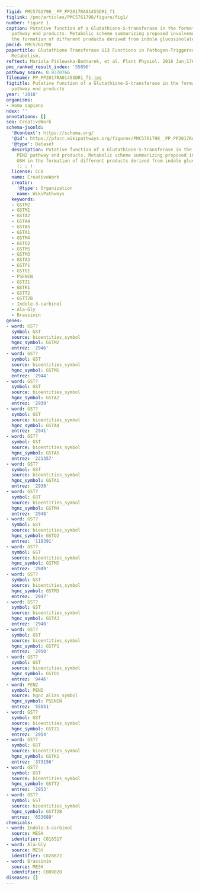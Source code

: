 ```yaml
---
figid: PMC5761798__PP_PP2017RA01455DR1_f1
figlink: /pmc/articles/PMC5761798/figure/fig1/
number: Figure 1
caption: Putative function of a Glutathione-S-transferase in the formation of PEN2
  pathway end products. Metabolic scheme summarizing proposed involvement of GSH in
  the formation of different products derived from indole glucosinolates (; ; ).
pmcid: PMC5761798
papertitle: Glutathione Transferase U13 Functions in Pathogen-Triggered Glucosinolate
  Metabolism.
reftext: Mariola Piślewska-Bednarek, et al. Plant Physiol. 2018 Jan;176(1):538-551.
pmc_ranked_result_index: '55896'
pathway_score: 0.9370766
filename: PP_PP2017RA01455DR1_f1.jpg
figtitle: Putative function of a Glutathione-S-transferase in the formation of PEN2
  pathway end products
year: '2018'
organisms:
- Homo sapiens
ndex: ''
annotations: []
seo: CreativeWork
schema-jsonld:
  '@context': https://schema.org/
  '@id': https://pfocr.wikipathways.org/figures/PMC5761798__PP_PP2017RA01455DR1_f1.html
  '@type': Dataset
  description: Putative function of a Glutathione-S-transferase in the formation of
    PEN2 pathway end products. Metabolic scheme summarizing proposed involvement of
    GSH in the formation of different products derived from indole glucosinolates
    (; ; ).
  license: CC0
  name: CreativeWork
  creator:
    '@type': Organization
    name: WikiPathways
  keywords:
  - GSTM2
  - GSTM1
  - GSTA2
  - GSTA4
  - GSTA5
  - GSTA1
  - GSTM4
  - GSTO2
  - GSTM5
  - GSTM3
  - GSTA3
  - GSTP1
  - GSTO1
  - PSENEN
  - GSTZ1
  - GSTK1
  - GSTT2
  - GSTT2B
  - Indole-3-carbinol
  - Ala-Gly
  - Brassinin
genes:
- word: GST?
  symbol: GST
  source: bioentities_symbol
  hgnc_symbol: GSTM2
  entrez: '2946'
- word: GST?
  symbol: GST
  source: bioentities_symbol
  hgnc_symbol: GSTM1
  entrez: '2944'
- word: GST?
  symbol: GST
  source: bioentities_symbol
  hgnc_symbol: GSTA2
  entrez: '2939'
- word: GST?
  symbol: GST
  source: bioentities_symbol
  hgnc_symbol: GSTA4
  entrez: '2941'
- word: GST?
  symbol: GST
  source: bioentities_symbol
  hgnc_symbol: GSTA5
  entrez: '221357'
- word: GST?
  symbol: GST
  source: bioentities_symbol
  hgnc_symbol: GSTA1
  entrez: '2938'
- word: GST?
  symbol: GST
  source: bioentities_symbol
  hgnc_symbol: GSTM4
  entrez: '2948'
- word: GST?
  symbol: GST
  source: bioentities_symbol
  hgnc_symbol: GSTO2
  entrez: '119391'
- word: GST?
  symbol: GST
  source: bioentities_symbol
  hgnc_symbol: GSTM5
  entrez: '2949'
- word: GST?
  symbol: GST
  source: bioentities_symbol
  hgnc_symbol: GSTM3
  entrez: '2947'
- word: GST?
  symbol: GST
  source: bioentities_symbol
  hgnc_symbol: GSTA3
  entrez: '2940'
- word: GST?
  symbol: GST
  source: bioentities_symbol
  hgnc_symbol: GSTP1
  entrez: '2950'
- word: GST?
  symbol: GST
  source: bioentities_symbol
  hgnc_symbol: GSTO1
  entrez: '9446'
- word: PEN2
  symbol: PEN2
  source: hgnc_alias_symbol
  hgnc_symbol: PSENEN
  entrez: '55851'
- word: GST?
  symbol: GST
  source: bioentities_symbol
  hgnc_symbol: GSTZ1
  entrez: '2954'
- word: GST?
  symbol: GST
  source: bioentities_symbol
  hgnc_symbol: GSTK1
  entrez: '373156'
- word: GST?
  symbol: GST
  source: bioentities_symbol
  hgnc_symbol: GSTT2
  entrez: '2953'
- word: GST?
  symbol: GST
  source: bioentities_symbol
  hgnc_symbol: GSTT2B
  entrez: '653689'
chemicals:
- word: Indole-3-carbinol
  source: MESH
  identifier: C016517
- word: Ala-Gly
  source: MESH
  identifier: C028872
- word: Brassinin
  source: MESH
  identifier: C089020
diseases: []
---
```


